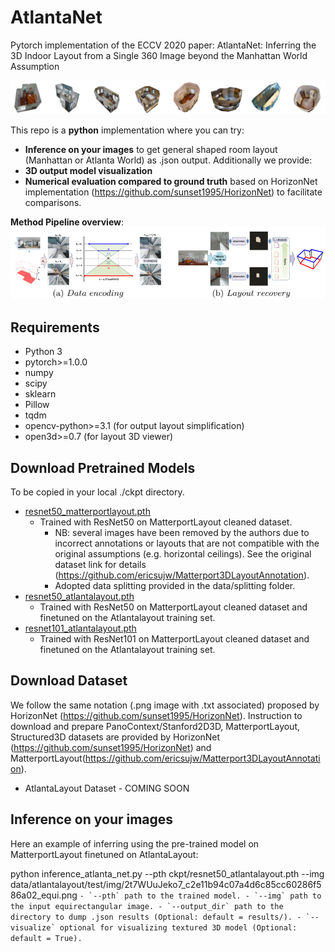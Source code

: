 # AtlantaNet
Pytorch implementation of the ECCV 2020 paper: AtlantaNet: Inferring the 3D Indoor Layout from a Single 360 Image beyond the Manhattan World Assumption

![](assets/teaser.jpg)

This repo is a **python** implementation where you can try:
- **Inference on your images** to get general shaped room layout (Manhattan or Atlanta World) as .json output. 
Additionally we provide:
- **3D output model visualization**
- **Numerical evaluation compared to ground truth**
based on HorizonNet implementation (https://github.com/sunset1995/HorizonNet) to facilitate comparisons.

**Method Pipeline overview**:
![](assets/overview.jpg)

## Requirements
- Python 3
- pytorch>=1.0.0
- numpy
- scipy
- sklearn
- Pillow
- tqdm
- opencv-python>=3.1 (for output layout simplification)
- open3d>=0.7 (for layout 3D viewer)

## Download Pretrained Models
To be copied in your local ./ckpt directory.
- [resnet50_matterportlayout.pth](https://vicserver.crs4.it/atlantanet/resnet50_matterportlayout.pth)
    - Trained with ResNet50 on MatterportLayout cleaned dataset. 
	    - NB: several images have been removed by the authors due to incorrect annotations or layouts that are not compatible with the original assumptions (e.g. horizontal ceilings). See the original dataset link for details (https://github.com/ericsujw/Matterport3DLayoutAnnotation).
        - Adopted data splitting provided in the data/splitting folder.
- [resnet50_atlantalayout.pth](https://vicserver.crs4.it/atlantanet/resnet50_atlantalayout.pth)
    - Trained with ResNet50 on MatterportLayout cleaned dataset and finetuned on the Atlantalayout training set.
- [resnet101_atlantalayout.pth](https://vicserver.crs4.it/atlantanet/resnet101_atlantalayout.pth)
    - Trained with ResNet101 on MatterportLayout cleaned dataset and finetuned on the Atlantalayout training set.

## Download Dataset
We follow the same notation (.png image with .txt associated) proposed by HorizonNet (https://github.com/sunset1995/HorizonNet).
Instruction to download and prepare PanoContext/Stanford2D3D, MatterportLayout, Structured3D datasets are provided by HorizonNet (https://github.com/sunset1995/HorizonNet) and MatterportLayout(https://github.com/ericsujw/Matterport3DLayoutAnnotation).

- AtlantaLayout Dataset
        - COMING SOON
	
## Inference on your images	
Here an example of inferring using the pre-trained model on MatterportLayout finetuned on AtlantaLayout:

python inference_atlanta_net.py --pth ckpt/resnet50_atlantalayout.pth --img data/atlantalayout/test/img/2t7WUuJeko7_c2e11b94c07a4d6c85cc60286f586a02_equi.png
    ```
    - `--pth` path to the trained model.
    - `--img` path to the input equirectangular image.
    - `--output_dir` path to the directory to dump .json results (Optional: default = results/).
    - `--visualize` optional for visualizing textured 3D model (Optional: default = True).
	```




